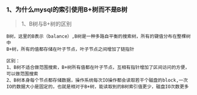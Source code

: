 ### 1、为什么mysql的索引使用B+树而不是B树
> 1、B树与B+树的区别
```text
B树，这里的B表示（balance）,B树是一种多路自平衡的搜索树，所有的键值分布在整棵树
中
B+树，所有的值都存储在叶子节点，叶子节点之间增加了链指针

区别：
1、B树不适合做范围搜索，B+树所有值都在叶子节点，互相有指针增加了区间访问的方便，
可以做范围搜索
2、B树本身每个节点都存储数据，操作系统每次IO操作都会读取若干个磁盘的block,一次
IO的数据大小是固定的，也就是相对于B+树，能读取到的B树索引值更少，磁盘IO次数更多
```
